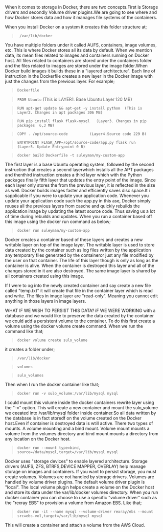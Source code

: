 When it comes to storage in Docker, there are two concepts.First is Storage drivers and secondly Volume driver plugins.We are going to see where and how Docker stores data and how it manages file systems of the containers. 

When you install Docker on a system it creates this folder structure at;

>`` /var/lib/docker``

You have multiple folders under it called AUFS, containers, image volumes, etc. This is where Docker stores all its data by default. When we mention data, its mean files related to images and containers running on Docker host. All files related to containers are stored under the containers folder and the files related to images are stored under the image folder.When Docker build images it builds these in a "layered architecture". Each line of instruction in the Dockerfile creates a new layer in the Docker image with just the changes from the previous layer. For example; 

> ``Dockerfile``

> ``FROM Ubuntu``               (This is LAYER1. Base Ubuntu Layer 120 MB)

>``RUN apt-get update && apt-get -y install python  (This is Layer2. Changes in apt packages 306 MB)``

>``RUN pip install flask flask-mysql   (Layer3. Changes in pip packages  6,3 MB)``

>``COPY . /opt/source-code          (Layer4.Source code 229 B)``

>``ENTRYPOINT FLASK_APP=/opt/source-code/app.py flask run   (Layer5. Update Entrypoint 0 B)``

>``docker build Dockerfile -t suleyman/my-custom-app``


The first layer is a base Ubuntu operating system, followed by the second instruction that creates a second layerwhich installs all the APT packages and thenthird instruction creates a third layer which with the Python packages finally fifth layer that updates the entry point of the image. Since each layer only stores the from the previous layer, it is reflected in the size as well.
Docker builds images faster and efficiently saves disc space.It i sapplicable if you were to update your application code. Whenever you update your application code such the app.py in this ase, Docker simply reuses all the previous layers from casche and quickly rebuilds the application image by updating the latest source code. Thus saving us a lot of time during rebuilds and updates. When you run a container based off this image using the docker run command as below;

>``docker run suleyman/my-custom-app``

Docker creates a container based of these layers and creates a new writable layer on top of the image layer. The writable layer is used to store data created by the container such as log files written by the application any temporary files generated by the containeror just any file modified by the user on that container. The life of this layer though is only as long as the container is alive. When the container is destroyed this layer and all of the changes stored in it are also destroyed. The same image layer is shared by all containers created using this image.

If I were to og into the newly created container and say create a new file called "temp.txt" it will create that file in the container layer which is read and write. The files in image layer are "read-only". Meaning you cannot edit anything in those layers in image layers.

WHAT IF WE WISH TO PERSIST THIS DATA?
iF WE WERE WORKING with a database and we would like to preserve the data created by the container we could add a persistent volume to the container.  To do this first create a volume using the docker volume create command. When we run the command like that;

>``docker volume create sulo_volume``

it creates a folder under;

>``/var/lib/docker``

>   ``volumes``

>    ``sulo_volumes``

Then when I run the docker container like that;

> ``docker run -v sulo_volume:/var/lib/mysql mysql``

I could mount this volume inside the docker containers rewrite layer using the "-v" option. This will create a new container and mount the sulo_volume we ceeated into /var/lib/mysql folder inside container.So all data written by the database is in fact storedf on the volume created on the Docker host.Even if container is destroyed data is wtill active. 
There two types of mounts. A volume mounting and a bind mount. Volume mount mounts a volume from the volumes directory and bind mount mounts a directory from any location on the Docker host. 

>``docker run --mount type=bind, source=/data/mysql,target=/var/lib/mysql mysql``

Docker uses "storage devices" to enable layered architecture. Storage drivers (AUFS, ZFS, BTRFS,DEVICE MAPPER, OVERLAY) help manage storage on images and containers. If you want to persist storage, you must create volumes. Volumes are not handled by storage drivers. Volumes are handled by volume driver plugins. The default volume driver plugin is "local". The local volume plugin helps create a volume on the Docker host and store its data under the var/lib/docker volumes directory. When you run docker container you can choose to use a specific "volume driver" such as the "rexray EBS" to provision a volume from Amazon EBS. Like that;

>``docker run -it --name mysql --volume-driver rexray/ebs --mount src=ebs-vol,target=/var/lib/mysql mysql``

This will create a container and attach a volume from the AWS Cloud.
